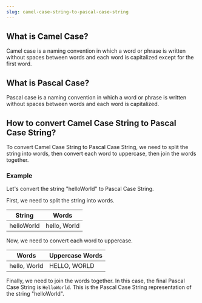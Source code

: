 ```yaml
---
slug: camel-case-string-to-pascal-case-string
---
```


## What is Camel Case?

Camel case is a naming convention in which a word or phrase is written without spaces between words and each word is capitalized except for the first word.

## What is Pascal Case?

Pascal case is a naming convention in which a word or phrase is written without spaces between words and each word is capitalized.

## How to convert Camel Case String to Pascal Case String?

To convert Camel Case String to Pascal Case String, we need to split the string into words, then convert each word to uppercase, then join the words together.

### Example

Let's convert the string "helloWorld" to Pascal Case String.

First, we need to split the string into words.

| String     | Words        |
| ---------- | ------------ |
| helloWorld | hello, World |

Now, we need to convert each word to uppercase.

| Words        | Uppercase Words |
| ------------ | --------------- |
| hello, World | HELLO, WORLD    |

Finally, we need to join the words together. In this case, the final Pascal Case String is `HelloWorld`. This is the Pascal Case String representation of the string "helloWorld".
